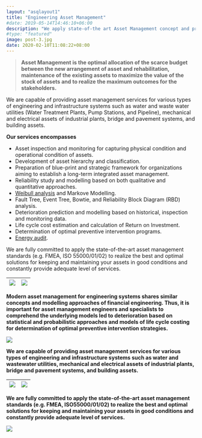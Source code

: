 ```yaml
---
layout: "asqlayout1"
title: "Engineering Asset Management"
#date: 2019-05-14T14:46:10+06:00
description: "We apply state-of-the art Asset Management concept and practice to help Clients to standalize operation and mantainance process for sustainable growth"
#type: "featured"
image: post-3.jpg
date: 2020-02-10T11:08:22+08:00
---
```



> **Asset Management is the optimal allocation of the scarce budget between the new arrangement of asset and rehabilitation, maintenance of the existing assets to maximize the value of the stock of assets and to realize the maximum outcomes for the stakeholders.**

We are capable of providing asset management services for various types of engineering and infrastructure systems such as water and waste water utilities (Water Treatment Plants, Pump Stations, and Pipeline), mechanical and electrical assets of industrial plants, bridge and pavement systems, and building assets.

**Our services encompasses**

-	Asset inspection and monitoring for capturing physical condition and operational condition of assets.
-	Development of asset hierarchy and classification.
-	Preparation of blue-print and strategic framework for organizations aiming to establish a long-term integrated asset management.
-	Reliability study and modelling based on both qualitative and quantitative approaches.
- [Weibull analysis](/apps/weibulllcc) and Markove Modelling.
-	Fault Tree, Event Tree, Bowtie, and Reliability Block Diagram (RBD) analysis.
-	Deterioration prediction and modelling based on historical, inspection and monitoring data.
-	Life cycle cost estimation and calculation of Return on Investment.
-	Determination of optimal preventive intervention programs.
-	[Energy audit](/blogs/energy).

We are fully committed to apply the state-of-the-art asset management standards (e.g. FMEA, ISO 55000/01/02) to realize the best and optimal solutions for keeping and maintaining your assets in good conditions and constantly provide adequate level of services.

| ![](/images/business/iso55000.png)|![](/images/business/iam_pomplus.jpg)
|:---:|:---:|

**Modern asset management for engineering systems shares similar concepts and modelling approaches of financial engineering. Thus, it is important for asset management engineers and specialists to comprehend the underlying models led to deterioration based on statistical and probabilistic approaches and models of life cycle costing for determination of optimal preventive intervention strategies.**

![](/images/weibullplot.png)

**We are capable of providing asset management services for various types of engineering and infrastructure systems such as water and wastewater utilities, mechanical and electrical assets of industrial plants, bridge and pavement systems, and building assets.**

| ![](/images/cs.jpg)|![](/images/05-FMEA.jpg)
|:---:|:---:|


**We are fully committed to apply the state-of-the-art asset management standards (e.g. FMEA, ISO55000/01/02) to realize the best and optimal solutions for keeping and maintaining your assets in good conditions and constantly provide adequate level of services.**

![](/images/fta02.png)
